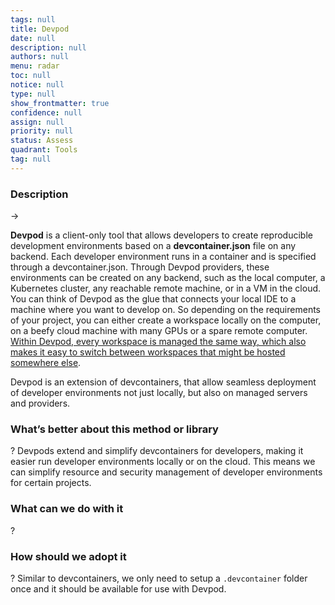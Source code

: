 ```yaml
---
tags: null
title: Devpod
date: null
description: null
authors: null
menu: radar
toc: null
notice: null
type: null
show_frontmatter: true
confidence: null
assign: null
priority: null
status: Assess
quadrant: Tools
tag: null
---
```


<!-- table_of_contents f9784ea6-bc24-4b76-a097-e07b6e0cec47 -->

### Description

→ 

**Devpod** is a client-only tool that allows developers to create reproducible development environments based on a **devcontainer.json** file on any backend. Each developer environment runs in a container and is specified through a devcontainer.json. Through Devpod providers, these environments can be created on any backend, such as the local computer, a Kubernetes cluster, any reachable remote machine, or in a VM in the cloud. You can think of Devpod as the glue that connects your local IDE to a machine where you want to develop on. So depending on the requirements of your project, you can either create a workspace locally on the computer, on a beefy cloud machine with many GPUs or a spare remote computer. [Within Devpod, every workspace is managed the same way, which also makes it easy to switch between workspaces that might be hosted somewhere else](https://github.com/loft-sh/devpod).

Devpod is an extension of devcontainers, that allow seamless deployment of developer environments not just locally, but also on managed servers and providers.

### What’s better about this method or library

? Devpods extend and simplify devcontainers for developers, making it easier run developer environments locally or on the cloud. This means we can simplify resource and security management of developer environments for certain projects.

### What can we do with it

? 

### How should we adopt it

? Similar to devcontainers, we only need to setup a `.devcontainer` folder once and it should be available for use with Devpod. 

<!-- child_database c91c99c6-6058-4b39-8182-62e092c5b19a -->

